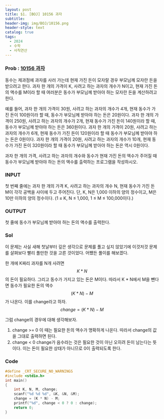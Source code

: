 ```yaml
---
layout: post
title: $1. [BOJ] 10156 과자
subtitle: 
header-img: img/BOJ/10156.png
header-style: text
catalog: true
tags:
  - 2024
  - 수학
  - 사칙연산
---
```


### Prob : [10156 과자](https://www.acmicpc.net/problem/10156)
동수는 제과점에 과자를 사러 가는데 현재 가진 돈이 모자랄 경우 부모님께 모자란 돈을 받으려고 한다. 과자 한 개의 가격이 K, 사려고 하는 과자의 개수가 N이고, 현재 가진 돈의 액수를 M이라 할 때 여러분은 동수가 부모님께 받아야 하는 모자란 돈을 계산하려고 한다. 

예를 들어, 과자 한 개의 가격이 30원, 사려고 하는 과자의 개수가 4개, 현재 동수가 가진 돈이 100원이라 할 때, 동수가 부모님께 받아야 하는 돈은 20원이다. 과자 한 개의 가격이 250원, 사려고 하는 과자의 개수가 2개, 현재 동수가 가진 돈이 140원이라 할 때, 동수가 부모님께 받아야 하는 돈은 360원이다. 과자 한 개의 가격이 20원, 사려고 하는 과자의 개수가 6개, 현재 동수가 가진 돈이 120원이라 할 때 동수가 부모님께 받아야 하는 돈은 0원이다. 과자 한 개의 가격이 20원, 사려고 하는 과자의 개수가 10개, 현재 동수가 가진 돈이 320원이라 할 때 동수가 부모님께 받아야 하는 돈은 역시 0원이다. 

과자 한 개의 가격, 사려고 하는 과자의 개수와 동수가 현재 가진 돈의 액수가 주어질 때 동수가 부모님께 받아야 하는 돈의 액수를 출력하는 프로그램을 작성하시오. 


### INPUT
첫 번째 줄에는 과자 한 개의 가격 K, 사려고 하는 과자의 개수 N, 현재 동수가 가진 돈 M이 각각 공백을 사이에 두고 주어진다. 단, K, N은 1,000 이하의 양의 정수이고, M은 10만 이하의 양의 정수이다. (1 ≤ K, N ≤ 1,000, 1 ≤ M ≤ 100,000이다.) 

### OUTPUT
첫 줄에 동수가 부모님께 받아야 하는 돈의 액수를 출력한다. 




### Sol
이 문제는 사실 새해 첫날부터 깊은 생각으로 문제를 풀고 싶지 않았기에 이것저것 문제를 살펴보다 빨리 풀만한 것을 고른 것이었다. 어쨌든 풀이를 해보겠다.   

한 개에 K짜리 과자를 N개 사려면 $$K*N$$의 돈이 필요하다. 그리고 동수가 가지고 있는 돈은 M이다. 따라서 K * N에서 M을 뺀다면 동수가 필요한 돈의 액수 $$(K * N)-M$$가 나온다. 이를 change라고 하자. $$change=(K * N)-M$$

그럼 change의 경우에 대해 생각해보자. 
1. change >= 0
   이 때는 필요한 돈의 액수가 명확하게 나온다. 따라서 change의 값을 그대로 출력하면 된다.
2. change < 0
   change가 음수라는 것은 필요한 것이 아닌 오히려 돈이 남는다는 뜻이다. 이는 돈이 필요한 상태가 아니므로 0이 출력되도록 한다.


### Code
```c
#define _CRT_SECURE_NO_WARNINGS
#include <stdio.h>
int main()
{
	int K, N, M, change;
	scanf("%d %d %d", &K, &N, &M);
	change = (K * N) - M;
	printf("%d", change < 0 ? 0 : change);
	return 0;
}
```